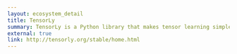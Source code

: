 ```yaml
---
layout: ecosystem_detail
title: TensorLy
summary: TensorLy is a Python library that makes tensor learning simple and accessible.
external: true
link: http://tensorly.org/stable/home.html
---
```


